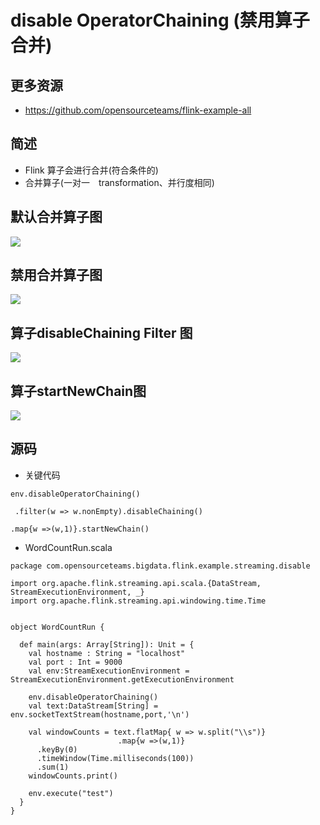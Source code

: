 # disable OperatorChaining (禁用算子合并)

## 更多资源
- https://github.com/opensourceteams/flink-example-all

## 简述
- Flink 算子会进行合并(符合条件的)
- 合并算子(一对一　transformation、并行度相同)

## 默认合并算子图
[![](https://opensourceteams.github.io/flink-example-all/flink-example-scala/n_001_streaming_disable_OperatorChaining/md/image/default.png)]()

## 禁用合并算子图
[![](https://opensourceteams.github.io/flink-example-all/flink-example-scala/n_001_streaming_disable_OperatorChaining/md/image/disable-operatorChaining.png)]()

## 算子disableChaining Filter 图
[![](https://opensourceteams.github.io/flink-example-all/flink-example-scala/n_001_streaming_disable_OperatorChaining/md/image/disableChaining_Filter.png)]()

## 算子startNewChain图
[![](https://opensourceteams.github.io/flink-example-all/flink-example-scala/n_001_streaming_disable_OperatorChaining/md/image/startNewChain.png)]()


## 源码
- 关键代码
```aidl
env.disableOperatorChaining()
```

```
 .filter(w => w.nonEmpty).disableChaining()
```

```
.map{w =>(w,1)}.startNewChain()
```

- WordCountRun.scala
```
package com.opensourceteams.bigdata.flink.example.streaming.disable

import org.apache.flink.streaming.api.scala.{DataStream, StreamExecutionEnvironment, _}
import org.apache.flink.streaming.api.windowing.time.Time


object WordCountRun {

  def main(args: Array[String]): Unit = {
    val hostname : String = "localhost"
    val port : Int = 9000
    val env:StreamExecutionEnvironment = StreamExecutionEnvironment.getExecutionEnvironment

    env.disableOperatorChaining()
    val text:DataStream[String] = env.socketTextStream(hostname,port,'\n')

    val windowCounts = text.flatMap{ w => w.split("\\s")}
                        .map{w =>(w,1)}
      .keyBy(0)
      .timeWindow(Time.milliseconds(100))
      .sum(1)
    windowCounts.print()

    env.execute("test")
  }
}

```
